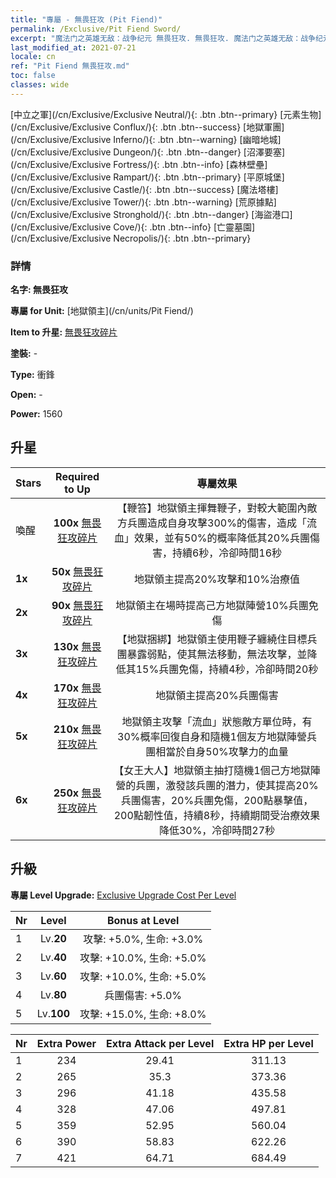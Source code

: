 ```yaml
---
title: "專屬 - 無畏狂攻 (Pit Fiend)"
permalink: /Exclusive/Pit Fiend Sword/
excerpt: "魔法门之英雄无敌：战争纪元 無畏狂攻. 無畏狂攻. 魔法门之英雄无敌：战争纪元 專屬 無畏狂攻. 地獄領主 專屬."
last_modified_at: 2021-07-21
locale: cn
ref: "Pit Fiend 無畏狂攻.md"
toc: false
classes: wide
---
```

 [中立之軍](/cn/Exclusive/Exclusive Neutral/){: .btn .btn--primary} [元素生物](/cn/Exclusive/Exclusive Conflux/){: .btn .btn--success} [地獄軍團](/cn/Exclusive/Exclusive Inferno/){: .btn .btn--warning} [幽暗地城](/cn/Exclusive/Exclusive Dungeon/){: .btn .btn--danger} [沼澤要塞](/cn/Exclusive/Exclusive Fortress/){: .btn .btn--info} [森林壁壘](/cn/Exclusive/Exclusive Rampart/){: .btn .btn--primary} [平原城堡](/cn/Exclusive/Exclusive Castle/){: .btn .btn--success} [魔法塔樓](/cn/Exclusive/Exclusive Tower/){: .btn .btn--warning} [荒原據點](/cn/Exclusive/Exclusive Stronghold/){: .btn .btn--danger} [海盜港口](/cn/Exclusive/Exclusive Cove/){: .btn .btn--info} [亡靈墓園](/cn/Exclusive/Exclusive Necropolis/){: .btn .btn--primary} 

### 詳情
 **名字: 無畏狂攻** 

 **專屬 for Unit:** [地獄領主](/cn/units/Pit Fiend/) 

 **Item to 升星:** [無畏狂攻碎片](/cn/Items/con_912/)

 **塗裝:** -

 **Type:** 衝鋒

 **Open:** -

 **Power:** 1560

## 升星

  |     Stars    |  Required to Up | 專屬效果 |
  |:-------------|:---------------:|:---------------:|
  |  喚醒  | **100x** [無畏狂攻碎片](/cn/Items/con_912/) | 【鞭笞】地獄領主揮舞鞭子，對較大範圍內敵方兵團造成自身攻擊300%的傷害，造成「流血」效果，並有50%的概率降低其20%兵團傷害，持續6秒，冷卻時間16秒 |
  | **1x** <i class="fas fa-star"/> | **50x** [無畏狂攻碎片](/cn/Items/con_912/) | 地獄領主提高20%攻擊和10%治療值 |
  | **2x** <i class="fas fa-star"/> | **90x** [無畏狂攻碎片](/cn/Items/con_912/) | 地獄領主在場時提高己方地獄陣營10%兵團免傷 |
  | **3x** <i class="fas fa-star"/> | **130x** [無畏狂攻碎片](/cn/Items/con_912/) | 【地獄捆綁】地獄領主使用鞭子纏繞住目標兵團暴露弱點，使其無法移動，無法攻擊，並降低其15%兵團免傷，持續4秒，冷卻時間20秒 |
  | **4x** <i class="fas fa-star"/> | **170x** [無畏狂攻碎片](/cn/Items/con_912/) | 地獄領主提高20%兵團傷害 |
  | **5x** <i class="fas fa-star"/> | **210x** [無畏狂攻碎片](/cn/Items/con_912/) | 地獄領主攻擊「流血」狀態敵方單位時，有30%概率回復自身和隨機1個友方地獄陣營兵團相當於自身50%攻擊力的血量 |
  | **6x** <i class="fas fa-star"/> | **250x** [無畏狂攻碎片](/cn/Items/con_912/) | 【女王大人】地獄領主抽打隨機1個己方地獄陣營的兵團，激發該兵團的潛力，使其提高20%兵團傷害，20%兵團免傷，200點暴擊值，200點韌性值，持續8秒，持續期間受治療效果降低30%，冷卻時間27秒 |


## 升級
 **專屬 Level Upgrade:** [Exclusive Upgrade Cost Per Level](/Exclusive/ExclusiveUpgradeCostPerLevel/)

  |  Nr  |   Level  | Bonus at Level |
  |:-----|:--------:|:--------------:|
  | 1 | Lv.**20** | 攻擊: +5.0%, 生命: +3.0% |
  | 2 | Lv.**40** | 攻擊: +10.0%, 生命: +5.0% |
  | 3 | Lv.**60** | 攻擊: +10.0%, 生命: +5.0% |
  | 4 | Lv.**80** | 兵團傷害: +5.0% |
  | 5 | Lv.**100** | 攻擊: +15.0%, 生命: +8.0% |


  |  Nr  |  Extra Power | Extra Attack per Level | Extra HP per Level |
  |:-----|:--------:|:--------:|:--------:|
  | 1 | 234 | 29.41 | 311.13 |
  | 2 | 265 | 35.3 | 373.36 |
  | 3 | 296 | 41.18 | 435.58 |
  | 4 | 328 | 47.06 | 497.81 |
  | 5 | 359 | 52.95 | 560.04 |
  | 6 | 390 | 58.83 | 622.26 |
  | 7 | 421 | 64.71 | 684.49 |


